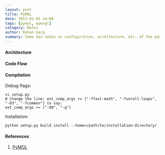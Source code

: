 ```yaml
---
layout: post
title: PyMOL
date: 2013-02-05 14:08
tags: [pymol, opengl]
category: Notes
author: Rohan Garg
summary: Some dev notes on configuration, architecture, etc. of the pymol
---
```


#### Architecture

#### Code Flow

#### 

#### Compilation

  Debug flags:
    
    vi setup.py
    # Change the line: ext_comp_args += ["-ffast-math", "-funroll-loops", "-O3", "-fcommon"] to say:
    ext_comp_args += ["-O0", "-g"]

  Installation:

    python setup.py build install --home=/path/to/installation-directory/

#### References

 1. [PyMOL](http://www.pymol.org)
